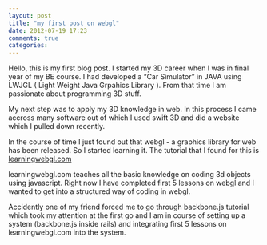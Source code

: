 ```yaml
---
layout: post
title: "my first post on webgl"
date: 2012-07-19 17:23
comments: true
categories:
---
```


Hello, this is my first blog post.
I started my 3D career when I was in final year of my BE course. I had developed a “Car Simulator” in JAVA using LWJGL ( Light Weight Java Grpahics Library ). From that time I am passionate about programming 3D stuff.

My next step was to apply my 3D knowledge in web. In this process I came accross many software out of which I used swift 3D and did a website which I pulled down recently.

In the course of time I just found out that webgl - a graphics library for web has been released. So I started learning it. The tutorial that I found for this is
[learningwebgl.com](http://learningwebgl.com/blog/)

learningwebgl.com teaches all the basic knowledge on coding 3d objects using javascript. Right now I have completed first 5 lessons on webgl and I wanted to get into a structured way of coding in webgl.

Accidently one of my friend forced me to go through backbone.js tutorial which took my attention at the first go and I am in course of setting up a system (backbone.js inside rails) and integrating first 5 lessons on learningwebgl.com into the system.

